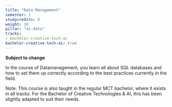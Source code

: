 ```yaml
---
title: "Data Management"
semester: 1
studycredits: 6
weight: 30
pillar: "ai-data"
tracks:
- bachelor-creative-tech-ai
bachelor-creative-tech-ai: true
---
```

**Subject to change**

In the course of Datamanagement, you learn all about SQL databases and how to set them up correctly according to the best practices currently in the field.

Note: This course is also taught in the regular MCT bachelor, where it exists in all tracks.
For the Bachelor of Creative Technologies & AI, this has been slightly adapted to suit their needs.